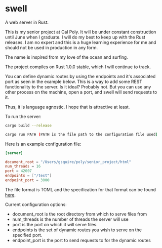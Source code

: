 swell
=====

A web server in Rust.

This is my senior project at Cal Poly. It will be under constant construction
until June when I graduate. I will do my best to keep up with the Rust releases.
I am no expert and this is a huge learning experience for me and should not be
used in production in any form.

The name is inspired from my love of the ocean and surfing.

The project compiles on Rust 1.0.0 stable, which I will continue to track.

You can define dynamic routes by using the endpoints and it's associated port
as seen in the example below. This is a way to add some REST functionality
to the server. Is it ideal? Probably not. But you can use any other process
on the machine, open a port, and swell will send requests to it.

Thus, it is language agnostic. I hope that is attractive at least.

To run the server:
```sh
cargo build --release

cargo run PATH (PATH is the file path to the configuration file used)
```

Here is an example configuration file:
```toml
[server]

document_root = "/Users/gsquire/poly/senior_project/html"
num_threads = 16
port = 42007
endpoints = ["/test"]
endpoint_port = 3000
```
The file format is TOML and the specification for that format can be
found [here](https://github.com/toml-lang/toml).

Current configuration options:
* document_root is the root directory from which to serve files from
* num_threads is the number of threads the server will use
* port is the port on which it will serve files
* endpoints is the set of dynamic routes you wish to serve on the specified
port.
* endpoint_port is the port to send requests to for the dynamic routes
